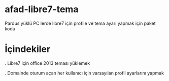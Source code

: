 # afad-libre7-tema
 Pardus yüklü PC lerde libre7 için profile ve tema ayarı yapmak için paket kodu


# İçindekiler
 . Libre7 için office 2013 teması yüklemek

 . Domainde oturum açan her kullanıcı için varsayılan profil ayarlarını yapmak
 

